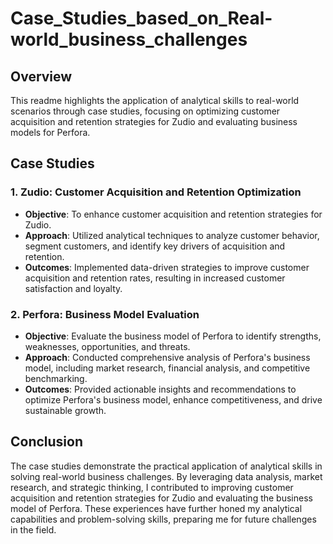 # Case_Studies_based_on_Real-world_business_challenges

## Overview
This readme highlights the application of analytical skills to real-world scenarios through case studies, focusing on optimizing customer acquisition and retention strategies for Zudio and evaluating business models for Perfora.

## Case Studies

### 1. Zudio: Customer Acquisition and Retention Optimization
- **Objective**: To enhance customer acquisition and retention strategies for Zudio.
- **Approach**: Utilized analytical techniques to analyze customer behavior, segment customers, and identify key drivers of acquisition and retention.
- **Outcomes**: Implemented data-driven strategies to improve customer acquisition and retention rates, resulting in increased customer satisfaction and loyalty.

### 2. Perfora: Business Model Evaluation
- **Objective**: Evaluate the business model of Perfora to identify strengths, weaknesses, opportunities, and threats.
- **Approach**: Conducted comprehensive analysis of Perfora's business model, including market research, financial analysis, and competitive benchmarking.
- **Outcomes**: Provided actionable insights and recommendations to optimize Perfora's business model, enhance competitiveness, and drive sustainable growth.

## Conclusion
The case studies demonstrate the practical application of analytical skills in solving real-world business challenges. By leveraging data analysis, market research, and strategic thinking, I contributed to improving customer acquisition and retention strategies for Zudio and evaluating the business model of Perfora. These experiences have further honed my analytical capabilities and problem-solving skills, preparing me for future challenges in the field.

